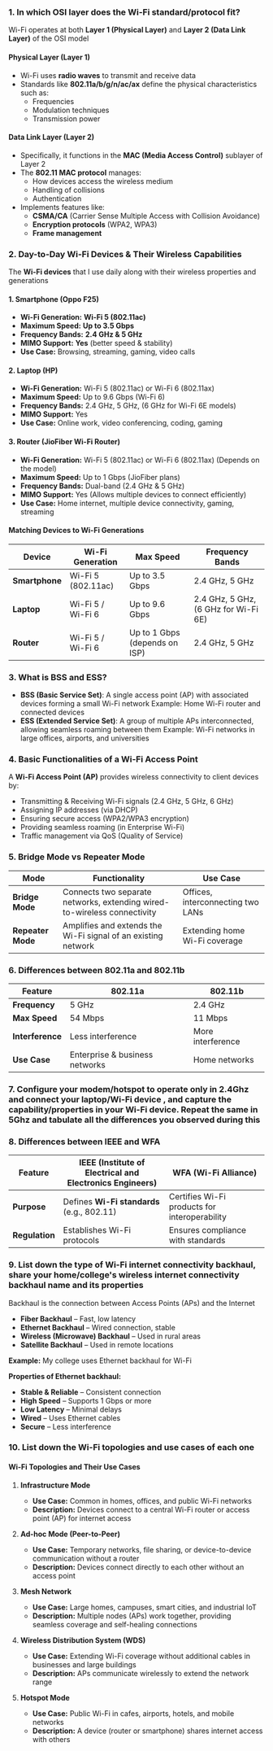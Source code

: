 ### **1. In which OSI layer does the Wi-Fi standard/protocol fit?**

Wi-Fi operates at both **Layer 1 (Physical Layer)** and **Layer 2 (Data Link Layer)** of the OSI model

#### Physical Layer (Layer 1)
- Wi-Fi uses **radio waves** to transmit and receive data
- Standards like **802.11a/b/g/n/ac/ax** define the physical characteristics such as:
  - Frequencies
  - Modulation techniques
  - Transmission power

#### Data Link Layer (Layer 2)
- Specifically, it functions in the **MAC (Media Access Control)** sublayer of Layer 2
- The **802.11 MAC protocol** manages:
  - How devices access the wireless medium
  - Handling of collisions
  - Authentication
- Implements features like:
  - **CSMA/CA** (Carrier Sense Multiple Access with Collision Avoidance)
  - **Encryption protocols** (WPA2, WPA3)
  - **Frame management**

### **2. Day-to-Day Wi-Fi Devices & Their Wireless Capabilities** 

The **Wi-Fi devices** that I use daily along with their wireless properties and generations 

#### **1. Smartphone (Oppo F25)**  
- **Wi-Fi Generation:** **Wi-Fi 5 (802.11ac)**  
- **Maximum Speed:** **Up to 3.5 Gbps**  
- **Frequency Bands:** **2.4 GHz & 5 GHz**  
- **MIMO Support:** **Yes** (better speed & stability)  
- **Use Case:** Browsing, streaming, gaming, video calls  

#### **2. Laptop (HP)**  
- **Wi-Fi Generation:** Wi-Fi 5 (802.11ac) or Wi-Fi 6 (802.11ax)
- **Maximum Speed:** Up to 9.6 Gbps (Wi-Fi 6)
- **Frequency Bands:** 2.4 GHz, 5 GHz, (6 GHz for Wi-Fi 6E models)
- **MIMO Support:** Yes  
- **Use Case:** Online work, video conferencing, coding, gaming  

#### **3. Router (JioFiber Wi-Fi Router)**  
- **Wi-Fi Generation:** Wi-Fi 5 (802.11ac) or Wi-Fi 6 (802.11ax) (Depends on the model) 
- **Maximum Speed:** Up to 1 Gbps (JioFiber plans)  
- **Frequency Bands:** Dual-band (2.4 GHz & 5 GHz)  
- **MIMO Support:** Yes (Allows multiple devices to connect efficiently)  
- **Use Case:** Home internet, multiple device connectivity, gaming, streaming  

#### **Matching Devices to Wi-Fi Generations**  

| **Device**          | **Wi-Fi Generation** | **Max Speed** | **Frequency Bands** |
|--------------------|-------------------|-------------|----------------|
| **Smartphone**       | Wi-Fi 5 (802.11ac) | Up to 3.5 Gbps | 2.4 GHz, 5 GHz |
| **Laptop**      | Wi-Fi 5 / Wi-Fi 6  | Up to 9.6 Gbps | 2.4 GHz, 5 GHz, (6 GHz for Wi-Fi 6E) |
| **Router**     | Wi-Fi 5 / Wi-Fi 6  | Up to 1 Gbps (depends on ISP) | 2.4 GHz, 5 GHz |


### **3. What is BSS and ESS?**
- **BSS (Basic Service Set)**: A single access point (AP) with associated devices forming a small Wi-Fi network 
  Example: Home Wi-Fi router and connected devices  
- **ESS (Extended Service Set)**: A group of multiple APs interconnected, allowing seamless roaming between them 
  Example: Wi-Fi networks in large offices, airports, and universities

### **4. Basic Functionalities of a Wi-Fi Access Point**
A **Wi-Fi Access Point (AP)** provides wireless connectivity to client devices by:  
- Transmitting & Receiving Wi-Fi signals (2.4 GHz, 5 GHz, 6 GHz)
- Assigning IP addresses (via DHCP)
- Ensuring secure access (WPA2/WPA3 encryption)  
- Providing seamless roaming (in Enterprise Wi-Fi)  
- Traffic management via QoS (Quality of Service)


### **5. Bridge Mode vs Repeater Mode**
| **Mode** | **Functionality** | **Use Case** |
|----------|----------------|------------|
| **Bridge Mode** | Connects two separate networks, extending wired-to-wireless connectivity| Offices, interconnecting two LANs |
| **Repeater Mode** | Amplifies and extends the Wi-Fi signal of an existing network | Extending home Wi-Fi coverage|


### **6. Differences between 802.11a and 802.11b**
| **Feature** | **802.11a** | **802.11b** |
|------------|-----------|-----------|
| **Frequency** | 5 GHz | 2.4 GHz |
| **Max Speed** | 54 Mbps | 11 Mbps |
| **Interference** | Less interference | More interference |
| **Use Case** | Enterprise & business networks | Home networks |


### **7. Configure your modem/hotspot to operate only in 2.4Ghz and connect your laptop/Wi-Fi device , and capture the capability/properties in your Wi-Fi device. Repeat the same in 5Ghz and tabulate all the differences you observed during this**

### **8. Differences between IEEE and WFA**
| **Feature** | **IEEE (Institute of Electrical and Electronics Engineers)** | **WFA (Wi-Fi Alliance)** |
|------------|-------------------------------------|-------------------------|
| **Purpose** | Defines **Wi-Fi standards** (e.g., 802.11) | Certifies Wi-Fi products for interoperability |
| **Regulation** | Establishes Wi-Fi protocols | Ensures compliance with standards |

### **9. List down the type of Wi-Fi internet connectivity backhaul, share your home/college's wireless internet connectivity backhaul name and its properties**
Backhaul is the connection between Access Points (APs) and the Internet
- **Fiber Backhaul** – Fast, low latency
- **Ethernet Backhaul** – Wired connection, stable
- **Wireless (Microwave) Backhaul** – Used in rural areas
- **Satellite Backhaul** – Used in remote locations

**Example:** My college uses Ethernet backhaul for Wi-Fi

**Properties of Ethernet backhaul:**  
- **Stable & Reliable** – Consistent connection 
- **High Speed** – Supports 1 Gbps or more
- **Low Latency** – Minimal delays 
- **Wired** – Uses Ethernet cables  
- **Secure** – Less interference

### **10. List down the Wi-Fi topologies and use cases of each one**
#### **Wi-Fi Topologies and Their Use Cases**  

1. **Infrastructure Mode**  
   - **Use Case:** Common in homes, offices, and public Wi-Fi networks 
   - **Description:** Devices connect to a central Wi-Fi router or access point (AP) for internet access

2. **Ad-hoc Mode (Peer-to-Peer)**  
   - **Use Case:** Temporary networks, file sharing, or device-to-device communication without a router 
   - **Description:** Devices connect directly to each other without an access point

3. **Mesh Network**  
   - **Use Case:** Large homes, campuses, smart cities, and industrial IoT
   - **Description:** Multiple nodes (APs) work together, providing seamless coverage and self-healing connections  

4. **Wireless Distribution System (WDS)**  
   - **Use Case:** Extending Wi-Fi coverage without additional cables in businesses and large buildings
   - **Description:** APs communicate wirelessly to extend the network range 

5. **Hotspot Mode**  
   - **Use Case:** Public Wi-Fi in cafes, airports, hotels, and mobile networks
   - **Description:** A device (router or smartphone) shares internet access with others 

